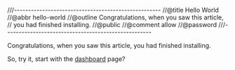 ///----------------------------------------------------
//@title Hello World
//@abbr hello-world
//@outline Congratulations, when you saw this article,
// you had finished installing.
//@public
//@comment allow
//@password
///----------------------------------------------------


Congratulations, when you saw this article, you had finished installing.

So, try it, start with the [dashboard][1] page?



[1]: /admin

